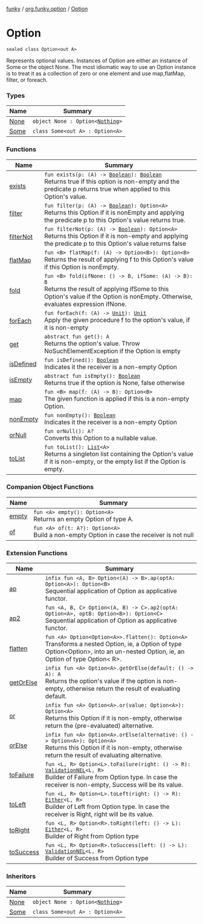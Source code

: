 [funky](../../index.md) / [org.funky.option](../index.md) / [Option](.)

# Option

`sealed class Option<out A>`

Represents optional values. Instances of Option are either an instance of Some or the object None.
The most idiomatic way to use an Option instance is to treat it as a collection of zero or one element and use
map,flatMap, filter, or foreach.

### Types

| Name | Summary |
|---|---|
| [None](-none/index.md) | `object None : Option<`[`Nothing`](https://kotlinlang.org/api/latest/jvm/stdlib/kotlin/-nothing/index.html)`>` |
| [Some](-some/index.md) | `class Some<out A> : Option<A>` |

### Functions

| Name | Summary |
|---|---|
| [exists](exists.md) | `fun exists(p: (A) -> `[`Boolean`](https://kotlinlang.org/api/latest/jvm/stdlib/kotlin/-boolean/index.html)`): `[`Boolean`](https://kotlinlang.org/api/latest/jvm/stdlib/kotlin/-boolean/index.html)<br>Returns true if this option is non-empty and the predicate p returns true when applied to this Option's value. |
| [filter](filter.md) | `fun filter(p: (A) -> `[`Boolean`](https://kotlinlang.org/api/latest/jvm/stdlib/kotlin/-boolean/index.html)`): Option<A>`<br>Returns this Option if it is nonEmpty and applying the predicate p to this Option's value returns true. |
| [filterNot](filter-not.md) | `fun filterNot(p: (A) -> `[`Boolean`](https://kotlinlang.org/api/latest/jvm/stdlib/kotlin/-boolean/index.html)`): Option<A>`<br>Returns this Option if it is non-empty and applying the predicate p to this Option's value returns false |
| [flatMap](flat-map.md) | `fun <B> flatMap(f: (A) -> Option<B>): Option<B>`<br>Returns the result of applying f to this Option's value if this Option is nonEmpty. |
| [fold](fold.md) | `fun <B> fold(ifNone: () -> B, ifSome: (A) -> B): B`<br>Returns the result of applying ifSome to this Option's value if the Option is nonEmpty. Otherwise, evaluates expression ifNone. |
| [forEach](for-each.md) | `fun forEach(f: (A) -> `[`Unit`](https://kotlinlang.org/api/latest/jvm/stdlib/kotlin/-unit/index.html)`): `[`Unit`](https://kotlinlang.org/api/latest/jvm/stdlib/kotlin/-unit/index.html)<br>Apply the given procedure f to the option's value, if it is non-empty |
| [get](get.md) | `abstract fun get(): A`<br>Returns the option's value. Throw NoSuchElementException if the Option is empty |
| [isDefined](is-defined.md) | `fun isDefined(): `[`Boolean`](https://kotlinlang.org/api/latest/jvm/stdlib/kotlin/-boolean/index.html)<br>Indicates it the receiver is a non-empty Option |
| [isEmpty](is-empty.md) | `abstract fun isEmpty(): `[`Boolean`](https://kotlinlang.org/api/latest/jvm/stdlib/kotlin/-boolean/index.html)<br>Returns true if the option is None, false otherwise |
| [map](map.md) | `fun <B> map(f: (A) -> B): Option<B>`<br>The given function is applied if this is a non-empty Option. |
| [nonEmpty](non-empty.md) | `fun nonEmpty(): `[`Boolean`](https://kotlinlang.org/api/latest/jvm/stdlib/kotlin/-boolean/index.html)<br>Indicates it the receiver is a non-empty Option |
| [orNull](or-null.md) | `fun orNull(): A?`<br>Converts this Option to a nullable value. |
| [toList](to-list.md) | `fun toList(): `[`List`](https://kotlinlang.org/api/latest/jvm/stdlib/kotlin.collections/-list/index.html)`<A>`<br>Returns a singleton list containing the Option's value if it is non-empty, or the empty list if the Option is empty. |

### Companion Object Functions

| Name | Summary |
|---|---|
| [empty](empty.md) | `fun <A> empty(): Option<A>`<br>Returns an empty Option of type A. |
| [of](of.md) | `fun <A> of(t: A?): Option<A>`<br>Build a non-empty Option in case the receiver is not null |

### Extension Functions

| Name | Summary |
|---|---|
| [ap](../ap.md) | `infix fun <A, B> Option<(A) -> B>.ap(optA: Option<A>): Option<B>`<br>Sequential application of Option as applicative functor. |
| [ap2](../ap2.md) | `fun <A, B, C> Option<(A, B) -> C>.ap2(optA: Option<A>, optB: Option<B>): Option<C>`<br>Sequential application of Option as applicative functor. |
| [flatten](../flatten.md) | `fun <A> Option<Option<A>>.flatten(): Option<A>`<br>Transforms a nested Option, ie, a Option of type Option&lt;Option&gt;, into an un-nested Option, ie, an Option of type Option&lt; R&gt;. |
| [getOrElse](../get-or-else.md) | `infix fun <A> Option<A>.getOrElse(default: () -> A): A`<br>Returns the option's value if the option is non-empty, otherwise return the result of evaluating default. |
| [or](../or.md) | `infix fun <A> Option<A>.or(value: Option<A>): Option<A>`<br>Returns this Option if it is non-empty, otherwise return the (pre-evaluated) alternative. |
| [orElse](../or-else.md) | `infix fun <A> Option<A>.orElse(alternative: () -> Option<A>): Option<A>`<br>Returns this Option if it is non-empty, otherwise return the result of evaluating alternative. |
| [toFailure](../../org.funky.validation/to-failure.md) | `fun <L, R> Option<L>.toFailure(right: () -> R): `[`ValidationNEL`](../../org.funky.validation/-validation-n-e-l/index.md)`<L, R>`<br>Builder of Failure from Option type. In case the receiver is non-empty, Success will be its value. |
| [toLeft](../../org.funky.either/to-left.md) | `fun <L, R> Option<L>.toLeft(right: () -> R): `[`Either`](../../org.funky.either/-either/index.md)`<L, R>`<br>Builder of Left from Option type. In case the receiver is Right, right will be its value. |
| [toRight](../../org.funky.either/to-right.md) | `fun <L, R> Option<R>.toRight(left: () -> L): `[`Either`](../../org.funky.either/-either/index.md)`<L, R>`<br>Builder of Right from Option type |
| [toSuccess](../../org.funky.validation/to-success.md) | `fun <L, R> Option<R>.toSuccess(left: () -> L): `[`ValidationNEL`](../../org.funky.validation/-validation-n-e-l/index.md)`<L, R>`<br>Builder of Success from Option type |

### Inheritors

| Name | Summary |
|---|---|
| [None](-none/index.md) | `object None : Option<`[`Nothing`](https://kotlinlang.org/api/latest/jvm/stdlib/kotlin/-nothing/index.html)`>` |
| [Some](-some/index.md) | `class Some<out A> : Option<A>` |
